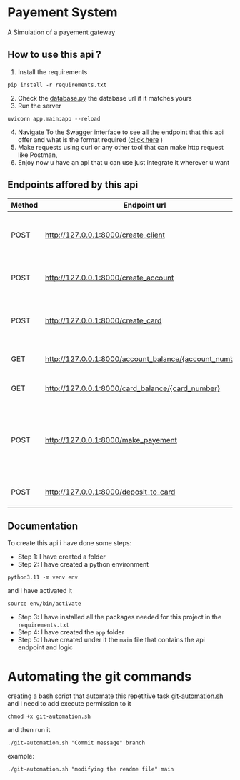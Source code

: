 # Payement System

A Simulation of a payement gateway

## How to use this api ?

1. Install the requirements

```
pip install -r requirements.txt
```

2. Check the [database.py](app/database.py) the database url if it matches yours
3. Run the server

```
uvicorn app.main:app --reload
```

4. Navigate To the Swagger interface to see all the endpoint that this api offer and what is the format required ([click here](http://127.0.0.1:8000/docs#/) )
5. Make requests using curl or any other tool that can make http request like Postman,
6. Enjoy now u have an api that u can use just integrate it wherever u want

## Endpoints affored by this api

| Method | Endpoint url                                           | Description                                                           |
| ------ | ------------------------------------------------------ | --------------------------------------------------------------------- |
| POST   | http://127.0.0.1:8000/create_client                    | To create a Client that can have a Banque account                     |
| POST   | http://127.0.0.1:8000/create_account                   | To create a Banque account for a client                               |
| POST   | http://127.0.0.1:8000/create_card                      | To create a Card like credit card or visa or master                   |
| GET    | http://127.0.0.1:8000/account_balance/{account_number} | To check the account balance                                          |
| GET    | http://127.0.0.1:8000/card_balance/{card_number}       | To check the card balance                                             |
| POST   | http://127.0.0.1:8000/make_payement                    | To do a transaction using the card info and account number and amount |
| POST   | http://127.0.0.1:8000/deposit_to_card                  | To deposit an amount to a card                                        |

## Documentation

To create this api i have done some steps:

- Step 1: I have created a folder
- Step 2: I have created a python environment

```
python3.11 -m venv env
```

and I have activated it

```
source env/bin/activate
```

- Step 3: I have installed all the packages needed for this project in the `requirements.txt`
- Step 4: I have created the `app` folder
- Step 5: I have created under it the `main` file that contains the api endpoint and logic
# Automating the git commands

creating a bash script that automate this repetitive task [git-automation.sh](git-automation.sh)
and I need to add execute permission to it

```
chmod +x git-automation.sh
```

and then run it

```
./git-automation.sh "Commit message" branch
```

example:

```
./git-automation.sh "modifying the readme file" main
```
